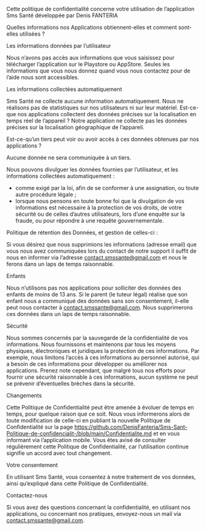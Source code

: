 Cette politique de confidentialité concerne votre utilisation de l’application Sms Santé développée par Denis FANTERIA 

Quelles  informations nos Applications obtiennent-elles et comment sont-elles utilisées ?

Les informations données par l’utilisateur

Nous n’avons pas accès aux informations que vous saisissez pour télécharger l’application sur le Playstore ou AppStore.
Seules les informations que vous nous donnez quand vous nous contactez pour de l’aide nous sont accessibles.

Les informations collectées automatiquement

Sms Santé ne collecte aucune information automatiquement. Nous ne réalisons pas de statistiques sur nos utilisateurs ni sur leur matériel.
Est-ce-que nos applications collectent des données précises sur la localisation en temps réel de l’appareil ?
Notre application ne collecte pas les données précises sur la localisation géographique de l’appareil.

Est-ce-qu’un tiers peut voir ou avoir accès à ces données obtenues par nos applications ?

Aucune donnée ne sera communiquée à un tiers.

Nous pouvons divulguer les données fournies par l’utilisateur, et les informations collectées automatiquement :

* comme exigé par la loi, afin de se conformer à une assignation, ou toute autre procédure légale ;
* lorsque nous pensons en toute bonne foi que la divulgation de vos informations est nécessaire à la protection de vos droits, de votre sécurité  ou de celles d’autres utilisateurs, lors d’une enquête sur la fraude, ou pour répondre à une requête gouvernementale.

Politique de rétention des Données, et gestion de celles-ci :

Si vous désirez que nous supprimions les informations (adresse email) que vous nous avez communiquées lors du contact de notre support il suffit de nous en informer via l’adresse contact.smssante@gmail.com et nous le ferons dans un laps de temps raisonnable. 

Enfants

Nous n’utilisons pas nos applications pour solliciter des données des enfants de moins de 13 ans. Si le parent (le tuteur légal) réalise que son enfant nous a communiqué des données sans son consentement, il-elle peut nous contacter à contact.smssante@gmail.com. Nous supprimerons ces données dans un laps de temps raisonnable.

Sécurité

Nous sommes concernés par la sauvegarde de la confidentialité de vos informations. Nous fournissons et maintenons par tous les moyens physiques, électroniques et juridiques la protection de  ces informations. Par exemple, nous limitons l’accès à ces informations au personnel autorisé, qui a besoin de ces informations pour développer ou améliorer nos applications. Prenez note cependant, que malgré tous nos efforts pour fournir une sécurité raisonnable à ces informations, aucun système ne peut se prévenir d’éventuelles brèches dans la sécurité.

Changements

Cette Politique de Confidentialité peut être amenée à évoluer de temps en temps, pour quelque raison  que ce soit. Nous vous informerons alors de toute modification de celle-ci en publiant la nouvelle Politique de Confidentialité sur la page  https://github.com/DenisFanteria/Sms-Sant-Politique-de-confidencialit-/blob/main/Confidentialite.md et en vous informant via l’application mobile. Vous êtes avisé de consulter régulièrement cette Politique de Confidentialité, car l’utilisation continue signifie un accord avec tout changement.

Votre consentement

En utilisant Sms Santé, vous consentez à notre traitement de vos données, ainsi qu’expliqué dans cette Politique de Confidentialité. 

Contactez-nous

Si vous avez des questions concernant la confidentialité, en utilisant nos applications, ou concernant nos pratiques, envoyez-nous un mail via contact.smssante@gmail.com.

